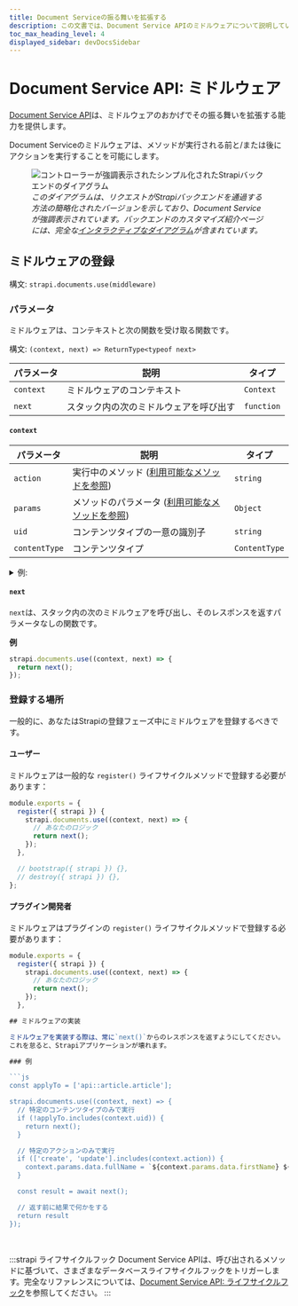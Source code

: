 ```yaml
---
title: Document Serviceの振る舞いを拡張する
description: この文書では、Document Service APIのミドルウェアについて説明しています。
toc_max_heading_level: 4
displayed_sidebar: devDocsSidebar
---
```


# Document Service API: ミドルウェア

[Document Service API](/dev-docs/api/document-service)は、ミドルウェアのおかげでその振る舞いを拡張する能力を提供します。

Document Serviceのミドルウェアは、メソッドが実行される前と/または後にアクションを実行することを可能にします。

<figure style={{width: '100%', margin: '0'}}>
  <img src="/img/assets/backend-customization/diagram-controllers-services.png" alt="コントローラーが強調表示されたシンプル化されたStrapiバックエンドのダイアグラム" />
  <em><figcaption style={{fontSize: '12px'}}>このダイアグラムは、リクエストがStrapiバックエンドを通過する方法の簡略化されたバージョンを示しており、Document Serviceが強調表示されています。バックエンドのカスタマイズ紹介ページには、完全な<a href="/dev-docs/backend-customization#interactive-diagram">インタラクティブなダイアグラム</a>が含まれています。</figcaption></em>
</figure>

## ミドルウェアの登録

構文: `strapi.documents.use(middleware)`

### パラメータ

ミドルウェアは、コンテキストと次の関数を受け取る関数です。

構文: `(context, next) => ReturnType<typeof next>`

| パラメータ | 説明                           | タイプ       |
|-----------|---------------------------------------|------------|
| `context` | ミドルウェアのコンテキスト                    | `Context`  |
| `next`    | スタック内の次のミドルウェアを呼び出す | `function` |

#### `context`

| パラメータ     | 説明                                                                          | タイプ          |
|---------------|--------------------------------------------------------------------------------------|---------------|
| `action`      | 実行中のメソッド ([利用可能なメソッドを参照](/dev-docs/api/document-service)) | `string`      |
| `params`      | メソッドのパラメータ ([利用可能なメソッドを参照](/dev-docs/api/document-service))          | `Object`      |
| `uid`         | コンテンツタイプの一意の識別子                                                       | `string`      |
| `contentType` | コンテンツタイプ                                                                         | `ContentType` |

<details>
<summary>例:</summary>

以下の例は、呼び出されたメソッドによって`context`が含む可能性があるものを示しています:

<Tabs>


<TabItem value="find-one" label="findOne">

```js
{
  uid: "api::restaurant.restaurant",
  contentType: {
    kind: "collectionType",
    collectionName: "restaurants",
    info: {
      singularName: "restaurant",
      pluralName: "restaurants",
      displayName: "restaurant"
    },
    options: {
      draftAndPublish: true
    },
    pluginOptions: {},
    attributes: {
      name: { /*...*/ },
      description: { /*...*/ },
      createdAt: { /*...*/ },
      updatedAt: { /*...*/ },
      publishedAt: { /*...*/ },
      createdBy: { /*...*/ },
      updatedBy: { /*...*/ },
      locale: { /*...*/ },
    },
    apiName: "restaurant",
    globalId: "Restaurants",
    uid: "api::restaurant.restaurant",
    modelType: "contentType",
    modelName: "restaurant",
    actions: { /*...*/ },
    lifecycles: { /*...*/ },
  },
  action: "update",
  params: {
    documentId: 'hp7hjvrbt8rcgkmabntu0aoq',
    data: { /*...*/ },
    status: "draft",
    populate: { /*...*/ },
  }
}
```

</TabItem>

<TabItem value="find-many" label="findMany">

```js
{
  uid: "api::restaurant.restaurant",
  contentType: {
    kind: "collectionType",
    collectionName: "restaurants",
    info: {
      singularName: "restaurant",
      pluralName: "restaurants",
      displayName: "restaurant"
    },
    options: {
      draftAndPublish: true
    },
    pluginOptions: {},
    attributes: {
      name: { /*...*/ },
      description: { /*...*/ },
      createdAt: { /*...*/ },
      updatedAt: { /*...*/ },
      publishedAt: { /*...*/ },
      createdBy: { /*...*/ },
      updatedBy: { /*...*/ },
      locale: { /*...*/ },
    },
    apiName: "restaurant",
    globalId: "Restaurants",
    uid: "api::restaurant.restaurant",
    modelType: "contentType",
    modelName: "restaurant",
    actions: { /*...*/ },
    lifecycles: { /*...*/ },
  },
  action: "update",
  params: {
    data: { /*...*/ },
    documentId: 'hp7hjvrbt8rcgkmabntu0aoq',
    locale: undefined,
    status: "draft"
    populate: { /*...*/ },
  }
}
```

</TabItem>

<TabItem value="delete" label="delete">

```js
{
  uid: "api::restaurant.restaurant",
  contentType: {
    kind: "collectionType",
    collectionName: "restaurants",
    info: {
      singularName: "restaurant",
      pluralName: "restaurants",
      displayName: "restaurant"
    },
    options: {
      draftAndPublish: true
    },
    pluginOptions: {},
    attributes: {
      name: { /*...*/ },
      description: { /*...*/ },
      createdAt: { /*...*/ },
      updatedAt: { /*...*/ },
      publishedAt: { /*...*/ },
      createdBy: { /*...*/ },
      updatedBy: { /*...*/ },
      locale: { /*...*/ },
    },
    apiName: "restaurant",
    globalId: "Restaurants",
    uid: "api::restaurant.restaurant",
    modelType: "contentType",
    modelName: "restaurant",
    actions: { /*...*/ },
    lifecycles: { /*...*/ },
  },
  action: "delete",
  params: {
    data: { /*...*/ },
    documentId: 'hp7hjvrbt8rcgkmabntu0aoq',
    locale: "*",
    populate: { /*...*/ },
  }
}
```

</TabItem>
</Tabs>
</details>

#### `next`

`next`は、スタック内の次のミドルウェアを呼び出し、そのレスポンスを返すパラメータなしの関数です。

**例**

```js
strapi.documents.use((context, next) => {
  return next();
});
```

### 登録する場所

一般的に、あなたはStrapiの登録フェーズ中にミドルウェアを登録するべきです。

#### ユーザー

ミドルウェアは一般的な `register()` ライフサイクルメソッドで登録する必要があります：

```js title="/src/index.js|ts"
module.exports = {
  register({ strapi }) {
    strapi.documents.use((context, next) => {
      // あなたのロジック
      return next();
    });
  },

  // bootstrap({ strapi }) {},
  // destroy({ strapi }) {},
};
```

#### プラグイン開発者

ミドルウェアはプラグインの `register()` ライフサイクルメソッドで登録する必要があります：

```js title="/(plugin-root-folder)/strapi-server.js|ts"
module.exports = {
  register({ strapi }) {
    strapi.documents.use((context, next) => {
      // あなたのロジック
      return next();
    });
  },

## ミドルウェアの実装

ミドルウェアを実装する際は、常に`next()`からのレスポンスを返すようにしてください。
これを怠ると、Strapiアプリケーションが壊れます。

### 例

```js
const applyTo = ['api::article.article'];

strapi.documents.use((context, next) => {
  // 特定のコンテンツタイプのみで実行
  if (!applyTo.includes(context.uid)) {
    return next();
  }

  // 特定のアクションのみで実行
  if (['create', 'update'].includes(context.action)) {
    context.params.data.fullName = `${context.params.data.firstName} ${context.params.data.lastName}`;
  }

  const result = await next();

  // 返す前に結果で何かをする
  return result
});
```

<br/>

:::strapi ライフサイクルフック
Document Service APIは、呼び出されるメソッドに基づいて、さまざまなデータベースライフサイクルフックをトリガーします。完全なリファレンスについては、[Document Service API: ライフサイクルフック](/dev-docs/migration/v4-to-v5/breaking-changes/lifecycle-hooks-document-service#table)を参照してください。
:::
